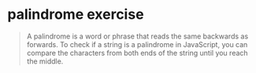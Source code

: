 # palindrome exercise

> A palindrome is a word or phrase that reads the same backwards as forwards. To check if a string is a palindrome in JavaScript, you can compare the characters from both ends of the string until you reach the middle.
